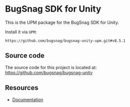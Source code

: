 BugSnag SDK for Unity
===========

This is the UPM package for the BugSnag SDK for Unity.

Install it via `UPM`:
```
https://github.com/bugsnag/bugsnag-unity-upm.git#v8.5.1
```

## Source code

The source code for this project is located at: https://github.com/bugsnag/bugsnag-unity

## Resources

* [Documentation](https://docs.bugsnag.com/platforms/unity/)
